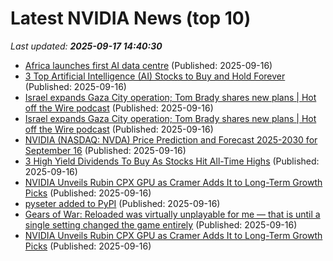 # Latest NVIDIA News (top 10)
_Last updated: **2025-09-17 14:40:30**_

- [Africa launches first AI data centre](https://www.standardmedia.co.ke/business/business/article/2001529616/africa-launches-first-ai-data-centre) (Published: 2025-09-16)
- [3 Top Artificial Intelligence (AI) Stocks to Buy and Hold Forever](https://biztoc.com/x/a49acabb54a79346) (Published: 2025-09-16)
- [Israel expands Gaza City operation; Tom Brady shares new plans | Hot off the Wire podcast](https://roanoke.com/news/nation-world/article_cd4d8e92-ed78-5345-b2d7-6fd4e0906b05.html) (Published: 2025-09-16)
- [Israel expands Gaza City operation; Tom Brady shares new plans | Hot off the Wire podcast](https://richmond.com/news/nation-world/article_e3a1b4ae-6965-5ecb-862a-4b5ed8774105.html) (Published: 2025-09-16)
- [NVIDIA (NASDAQ: NVDA) Price Prediction and Forecast 2025-2030 for September 16](https://biztoc.com/x/2c02a6e8fc32fc26) (Published: 2025-09-16)
- [3 High Yield Dividends To Buy As Stocks Hit All-Time Highs](https://www.forbes.com/sites/michaelfoster/2025/09/16/3-high-yield-dividends-to-buy-as-stocks-hit-all-time-highs/) (Published: 2025-09-16)
- [NVIDIA Unveils Rubin CPX GPU as Cramer Adds It to Long-Term Growth Picks](https://biztoc.com/x/295c4e31ca8a33b5) (Published: 2025-09-16)
- [pyseter added to PyPI](https://pypi.org/project/pyseter/) (Published: 2025-09-16)
- [Gears of War: Reloaded was virtually unplayable for me — that is until a single setting changed the game entirely](https://www.windowscentral.com/gaming/xbox/gears-of-war-reloaded-was-virtually-unplayable-for-me-that-is-until-a-single-setting-changed-the-game-entirely) (Published: 2025-09-16)
- [NVIDIA Unveils Rubin CPX GPU as Cramer Adds It to Long-Term Growth Picks](https://consent.yahoo.com/v2/collectConsent?sessionId=1_cc-session_72e93590-3371-43f1-af8d-46ef4a65aa32) (Published: 2025-09-16)
